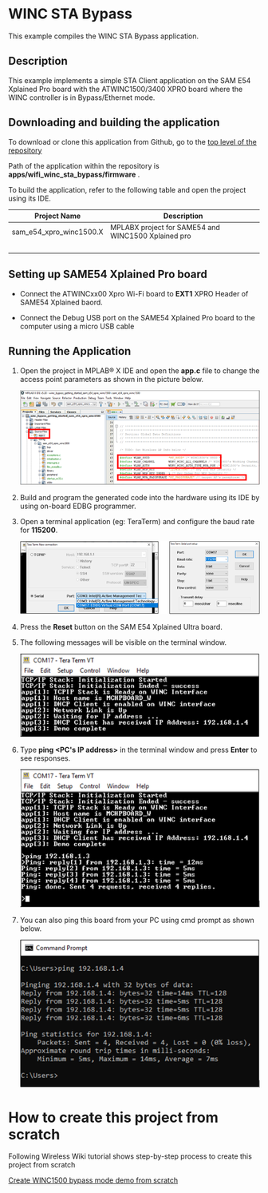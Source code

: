 # WINC STA Bypass

This example compiles the WINC STA Bypass application.

## Description

This example implements a simple STA Client application on the SAM E54 Xplained Pro board with the ATWINC1500/3400 XPRO board where the WINC controller is in Bypass/Ethernet mode.

## Downloading and building the application

To download or clone this application from Github, go to the [top level of the repository](https://github.com/Microchip-MPLAB-Harmony/wireless_apps_winc1500)

Path of the application within the repository is **apps/wifi\_winc\_sta\_bypass/firmware** .

To build the application, refer to the following table and open the project using its IDE.

|Project Name|Description|
|------------|-----------|
|sam\_e54\_xpro\_winc1500.X|MPLABX project for SAME54 and WINC1500 Xplained pro|
| | |

## Setting up SAME54 Xplained Pro board

-   Connect the ATWINCxx00 Xpro Wi-Fi board to **EXT1** XPRO Header of SAME54 Xplained baord.

-   Connect the Debug USB port on the SAME54 Xplained Pro board to the computer using a micro USB cable


## Running the Application

1.  Open the project in MPLAB® X IDE and open the **app.c** file to change the access point parameters as shown in the picture below.

    ![app_ap_parameters](images/GUID-9F765D37-6709-43C8-BBEC-8A8422507DC8-low.png)

2.  Build and program the generated code into the hardware using its IDE by using on-board EDBG programmer.

3.  Open a terminal application \(eg: TeraTerm\) and configure the baud rate for **115200**.

    ![open_teraterm](images/GUID-B6BF89ED-F004-4FAD-BBA4-1F2AC4E025A4-low.png)

4.  Press the **Reset** button on the SAM E54 Xplained Ultra board.

5.  The following messages will be visible on the terminal window.

    ![run_teraterm_outout_1](images/GUID-61AA0BE7-C6D7-4311-B995-EF0742D0149D-low.png)

6.  Type **ping <PC's IP address\>** in the terminal window and press **Enter** to see responses.

    ![run_teraterm_ping](images/GUID-915CE56C-464D-407D-8278-DFCE245D78B2-low.png)

7.  You can also ping this board from your PC using cmd prompt as shown below.

    ![run_pc_cmd_ping](images/GUID-ADBCDA1D-A2B7-4109-BF1D-CE71B725BB7E-low.png)


# How to create this project from scratch

Following Wireless Wiki tutorial shows step-by-step process to create this project from scratch

[Create WINC1500 bypass mode demo from scratch](https://github.com/Microchip-MPLAB-Harmony/wireless/wiki/Create-your-first-winc-bypass-application)

